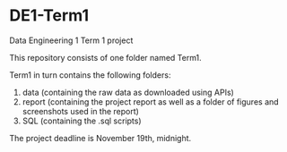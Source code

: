 # DE1-Term1

Data Engineering 1 Term 1 project

This repository consists of one folder named Term1. 

Term1 in turn contains the following folders:
1. data (containing the raw data as downloaded using APIs)
2. report (containing the project report as well as a folder of figures and screenshots used in the report)
3. SQL (containing the .sql scripts)

The project deadline is November 19th, midnight.

